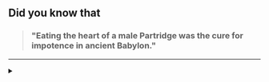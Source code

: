 ## Did you know that

<h3>
  <blockquote>
<!--START_SECTION:debris-->                                                                                                                                                                                                                                                                                                      
"Eating the heart of a male Partridge was the cure for impotence in ancient Babylon."
<!--END_SECTION:debris-->
  </blockquote>
</h3>

-----

<details>
  <summary></summary>

<img src="https://github-readme-stats.vercel.app/api?show_icons=true&hide=issues&username=ekickx"> <img src="https://github-readme-stats.vercel.app/api/top-langs/?layout=compact&username=ekickx">

</details>
